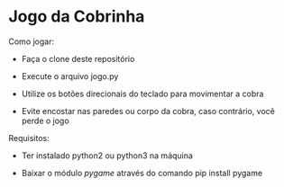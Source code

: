 # Jogo da Cobrinha

Como jogar:

 - Faça o clone deste repositório

 - Execute o arquivo jogo.py

 - Utilize os botões direcionais do teclado para movimentar a cobra

 - Evite encostar nas paredes ou corpo da cobra, caso contrário, você perde o jogo

   

Requisitos:

* Ter instalado python2 ou python3 na máquina

* Baixar o módulo *pygame* através do comando pip install pygame

  
